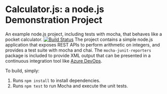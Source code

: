 Calculator.js: a node.js Demonstration Project
==============================================
An example node.js project, including tests with mocha, that behaves like
a pocket calculator.
[![Build Status](https://dev.azure.com/RammohanEthamukkala/Integrating%20External%20Source%20Control%20with%20Azure%20Pipelines/_apis/build/status/rammohane.calculator?branchName=master)](https://dev.azure.com/RammohanEthamukkala/Integrating%20External%20Source%20Control%20with%20Azure%20Pipelines/_build/latest?definitionId=30&branchName=master)
The project contains a simple node.js application that exposes REST APIs
to perform arithmetic on integers, and provides a test suite with mocha
and chai.  The `mocha-junit-reporters` package is included to provide XML
output that can be presented in a continuous integration tool like
[Azure DevOps](https://azure.com/devops).

To build, simply:

1. Runs `npm install` to install dependencies.
2. Runs `npm test` to run Mocha and execute the unit tests.

